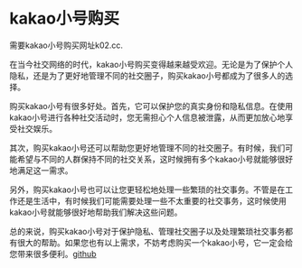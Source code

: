 # kakao小号购买

需要kakao小号购买网址k02.cc.

在当今社交网络的时代，kakao小号购买变得越来越受欢迎。无论是为了保护个人隐私，还是为了更好地管理不同的社交圈子，购买kakao小号都成为了很多人的选择。

购买kakao小号有很多好处。首先，它可以保护您的真实身份和隐私信息。在使用kakao小号进行各种社交活动时，您无需担心个人信息被泄露，从而更加放心地享受社交娱乐。

其次，购买kakao小号还可以帮助您更好地管理不同的社交圈子。有时候，我们可能希望与不同的人群保持不同的社交关系，这时候拥有多个kakao小号就能够很好地满足这一需求。

另外，购买kakao小号也可以让您更轻松地处理一些繁琐的社交事务。不管是在工作还是生活中，有时候我们可能需要处理一些不太重要的社交事务，这时候使用kakao小号就能够很好地帮助我们解决这些问题。

总的来说，购买kakao小号对于保护隐私、管理社交圈子以及处理繁琐社交事务都有很大的帮助。如果您也有以上需求，不妨考虑购买一个kakao小号，它一定会给您带来很多便利。[github](https://github.com)